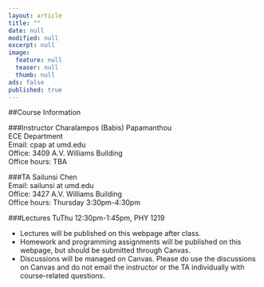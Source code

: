 ```yaml
---
layout: article
title: ""
date: null
modified: null
excerpt: null
image: 
  feature: null
  teaser: null
  thumb: null
ads: false
published: true
---
```


##Course Information

###Instructor
Charalampos (Babis) Papamanthou  
ECE Department  
Email: cpap at umd.edu  
Office: 3409 A.V. Williams Building  
Office hours: TBA  

###TA
Sailunsi Chen  
Email: sailunsi at umd.edu  
Office: 3427 A.V. Williams Building  
Office hours: Thursday 3:30pm-4:30pm  

###Lectures
TuThu 12:30pm-1:45pm, PHY 1219

*	Lectures will be published on this webpage after class.
*	Homework and programming assignments will be published on this webpage, but should be submitted through Canvas.
*	Discussions will be managed on Canvas. Please do use the discussions on Canvas and do not email the instructor or the TA individually with course-related questions.